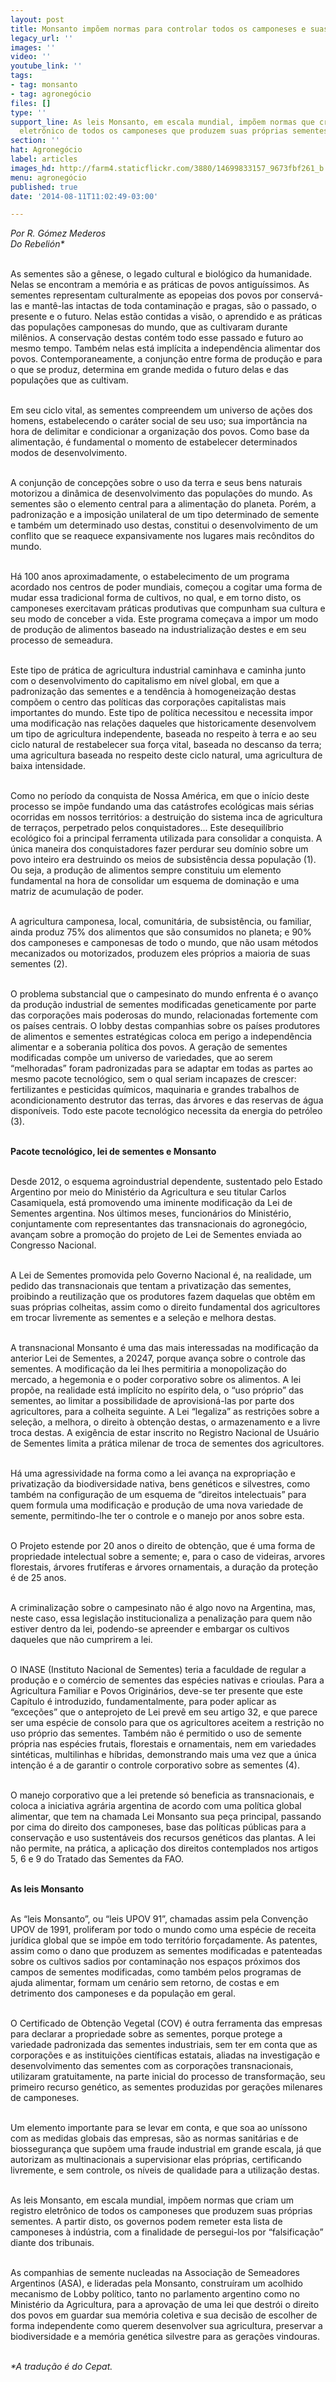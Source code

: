 ```yaml
---
layout: post
title: Monsanto impõem normas para controlar todos os camponeses e suas sementes
legacy_url: ''
images: ''
video: ''
youtube_link: ''
tags:
- tag: monsanto
- tag: agronegócio
files: []
type: ''
support_line: As leis Monsanto, em escala mundial, impõem normas que criam um registro
  eletrônico de todos os camponeses que produzem suas próprias sementes.
section: ''
hat: Agronegócio
label: articles
images_hd: http://farm4.staticflickr.com/3880/14699833157_9673fbf261_b.jpg
menu: agronegócio
published: true
date: '2014-08-11T11:02:49-03:00'

---
```

<p><em>Por R. G&oacute;mez Mederos<br />
Do Rebeli&oacute;n*</em></p>

<p><br />
As sementes s&atilde;o a g&ecirc;nese, o legado cultural e biol&oacute;gico da humanidade. Nelas se encontram a mem&oacute;ria e as pr&aacute;ticas de povos antigu&iacute;ssimos. As sementes representam culturalmente as epopeias dos povos por conserv&aacute;-las e mant&ecirc;-las intactas de toda contamina&ccedil;&atilde;o e pragas, s&atilde;o o passado, o presente e o futuro. Nelas est&atilde;o contidas a vis&atilde;o, o aprendido e as pr&aacute;ticas das popula&ccedil;&otilde;es camponesas do mundo, que as cultivaram durante mil&ecirc;nios. A conserva&ccedil;&atilde;o destas cont&eacute;m todo esse passado e futuro ao mesmo tempo. Tamb&eacute;m nelas est&aacute; impl&iacute;cita a independ&ecirc;ncia alimentar dos povos. Contemporaneamente, a conjun&ccedil;&atilde;o entre forma de produ&ccedil;&atilde;o e para o que se produz, determina em grande medida o futuro delas e das popula&ccedil;&otilde;es que as cultivam.</p>

<p><br />
Em seu ciclo vital, as sementes compreendem um universo de a&ccedil;&otilde;es dos homens, estabelecendo o car&aacute;ter social de seu uso; sua import&acirc;ncia na hora de delimitar e condicionar a organiza&ccedil;&atilde;o dos povos. Como base da alimenta&ccedil;&atilde;o, &eacute; fundamental o momento de estabelecer determinados modos de desenvolvimento.</p>

<p><br />
A conjun&ccedil;&atilde;o de concep&ccedil;&otilde;es sobre o uso da terra e seus bens naturais motorizou a din&acirc;mica de desenvolvimento das popula&ccedil;&otilde;es do mundo. As sementes s&atilde;o o elemento central para a alimenta&ccedil;&atilde;o do planeta. Por&eacute;m, a padroniza&ccedil;&atilde;o e a imposi&ccedil;&atilde;o unilateral de um tipo determinado de semente e tamb&eacute;m um determinado uso destas, constitui o desenvolvimento de um conflito que se reaquece expansivamente nos lugares mais rec&ocirc;nditos do mundo.</p>

<p><br />
H&aacute; 100 anos aproximadamente, o estabelecimento de um programa acordado nos centros de poder mundiais, come&ccedil;ou a cogitar uma forma de mudar essa tradicional forma de cultivos, no qual, e em torno disto, os camponeses exercitavam pr&aacute;ticas produtivas que compunham sua cultura e seu modo de conceber a vida. Este programa come&ccedil;ava a impor um modo de produ&ccedil;&atilde;o de alimentos baseado na industrializa&ccedil;&atilde;o destes e em seu processo de semeadura.</p>

<p><br />
Este tipo de pr&aacute;tica de agricultura industrial caminhava e caminha junto com o desenvolvimento do capitalismo em n&iacute;vel global, em que a padroniza&ccedil;&atilde;o das sementes e a tend&ecirc;ncia &agrave; homogeneiza&ccedil;&atilde;o destas comp&otilde;em o centro das pol&iacute;ticas das corpora&ccedil;&otilde;es capitalistas mais importantes do mundo. Este tipo de pol&iacute;tica necessitou e necessita impor uma modifica&ccedil;&atilde;o nas rela&ccedil;&otilde;es daqueles que historicamente desenvolvem um tipo de agricultura independente, baseada no respeito &agrave; terra e ao seu ciclo natural de restabelecer sua for&ccedil;a vital, baseada no descanso da terra; uma agricultura baseada no respeito deste ciclo natural, uma agricultura de baixa intensidade.</p>

<p><br />
Como no per&iacute;odo da conquista de Nossa Am&eacute;rica, em que o in&iacute;cio deste processo se imp&otilde;e fundando uma das cat&aacute;strofes ecol&oacute;gicas mais s&eacute;rias ocorridas em nossos territ&oacute;rios: a destrui&ccedil;&atilde;o do sistema inca de agricultura de terra&ccedil;os, perpetrado pelos conquistadores... Este desequil&iacute;brio ecol&oacute;gico foi a principal ferramenta utilizada para consolidar a conquista. A &uacute;nica maneira dos conquistadores fazer perdurar seu dom&iacute;nio sobre um povo inteiro era destruindo os meios de subsist&ecirc;ncia dessa popula&ccedil;&atilde;o (1). Ou seja, a produ&ccedil;&atilde;o de alimentos sempre constituiu um elemento fundamental na hora de consolidar um esquema de domina&ccedil;&atilde;o e uma matriz de acumula&ccedil;&atilde;o de poder.</p>

<p><br />
A agricultura camponesa, local, comunit&aacute;ria, de subsist&ecirc;ncia, ou familiar, ainda produz 75% dos alimentos que s&atilde;o consumidos no planeta; e 90% dos camponeses e camponesas de todo o mundo, que n&atilde;o usam m&eacute;todos mecanizados ou motorizados, produzem eles pr&oacute;prios a maioria de suas sementes (2).</p>

<p><br />
O problema substancial que o campesinato do mundo enfrenta &eacute; o avan&ccedil;o da produ&ccedil;&atilde;o industrial de sementes modificadas geneticamente por parte das corpora&ccedil;&otilde;es mais poderosas do mundo, relacionadas fortemente com os pa&iacute;ses centrais. O lobby destas companhias sobre os pa&iacute;ses produtores de alimentos e sementes estrat&eacute;gicas coloca em perigo a independ&ecirc;ncia alimentar e a soberania pol&iacute;tica dos povos. A gera&ccedil;&atilde;o de sementes modificadas comp&otilde;e um universo de variedades, que ao serem &ldquo;melhoradas&rdquo; foram padronizadas para se adaptar em todas as partes ao mesmo pacote tecnol&oacute;gico, sem o qual seriam incapazes de crescer: fertilizantes e pesticidas qu&iacute;micos, maquinaria e grandes trabalhos de acondicionamento destrutor das terras, das &aacute;rvores e das reservas de &aacute;gua dispon&iacute;veis. Todo este pacote tecnol&oacute;gico necessita da energia do petr&oacute;leo (3).</p>

<p><br />
<strong>Pacote tecnol&oacute;gico, lei de sementes e Monsanto</strong></p>

<p><br />
Desde 2012, o esquema agroindustrial dependente, sustentado pelo Estado Argentino por meio do Minist&eacute;rio da Agricultura e seu titular Carlos Casamiquela, est&aacute; promovendo uma iminente modifica&ccedil;&atilde;o da Lei de Sementes argentina. Nos &uacute;ltimos meses, funcion&aacute;rios do Minist&eacute;rio, conjuntamente com representantes das transnacionais do agroneg&oacute;cio, avan&ccedil;am sobre a promo&ccedil;&atilde;o do projeto de Lei de Sementes enviada ao Congresso Nacional.</p>

<p><br />
A Lei de Sementes promovida pelo Governo Nacional &eacute;, na realidade, um pedido das transnacionais que tentam a privatiza&ccedil;&atilde;o das sementes, proibindo a reutiliza&ccedil;&atilde;o que os produtores fazem daquelas que obt&ecirc;m em suas pr&oacute;prias colheitas, assim como o direito fundamental dos agricultores em trocar livremente as sementes e a sele&ccedil;&atilde;o e melhora destas.</p>

<p><br />
A transnacional Monsanto &eacute; uma das mais interessadas na modifica&ccedil;&atilde;o da anterior Lei de Sementes, a 20247, porque avan&ccedil;a sobre o controle das sementes. A modifica&ccedil;&atilde;o da lei lhes permitiria a monopoliza&ccedil;&atilde;o do mercado, a hegemonia e o poder corporativo sobre os alimentos. A lei prop&otilde;e, na realidade est&aacute; impl&iacute;cito no esp&iacute;rito dela, o &ldquo;uso pr&oacute;prio&rdquo; das sementes, ao limitar a possibilidade de aprovision&aacute;-las por parte dos agricultores, para a colheita seguinte. A Lei &ldquo;legaliza&rdquo; as restri&ccedil;&otilde;es sobre a sele&ccedil;&atilde;o, a melhora, o direito &agrave; obten&ccedil;&atilde;o destas, o armazenamento e a livre troca destas. A exig&ecirc;ncia de estar inscrito no Registro Nacional de Usu&aacute;rio de Sementes limita a pr&aacute;tica milenar de troca de sementes dos agricultores.</p>

<p><br />
H&aacute; uma agressividade na forma como a lei avan&ccedil;a na expropria&ccedil;&atilde;o e privatiza&ccedil;&atilde;o da biodiversidade nativa, bens gen&eacute;ticos e silvestres, como tamb&eacute;m na configura&ccedil;&atilde;o de um esquema de &ldquo;direitos intelectuais&rdquo; para quem formula uma modifica&ccedil;&atilde;o e produ&ccedil;&atilde;o de uma nova variedade de semente, permitindo-lhe ter o controle e o manejo por anos sobre esta.</p>

<p><br />
O Projeto estende por 20 anos o direito de obten&ccedil;&atilde;o, que &eacute; uma forma de propriedade intelectual sobre a semente; e, para o caso de videiras, arvores florestais, &aacute;rvores frut&iacute;feras e &aacute;rvores ornamentais, a dura&ccedil;&atilde;o da prote&ccedil;&atilde;o &eacute; de 25 anos.</p>

<p><br />
A criminaliza&ccedil;&atilde;o sobre o campesinato n&atilde;o &eacute; algo novo na Argentina, mas, neste caso, essa legisla&ccedil;&atilde;o institucionaliza a penaliza&ccedil;&atilde;o para quem n&atilde;o estiver dentro da lei, podendo-se apreender e embargar os cultivos daqueles que n&atilde;o cumprirem a lei.</p>

<p><br />
O INASE (Instituto Nacional de Sementes) teria a faculdade de regular a produ&ccedil;&atilde;o e o com&eacute;rcio de sementes das esp&eacute;cies nativas e crioulas. Para a Agricultura Familiar e Povos Origin&aacute;rios, deve-se ter presente que este Cap&iacute;tulo &eacute; introduzido, fundamentalmente, para poder aplicar as &ldquo;exce&ccedil;&otilde;es&rdquo; que o anteprojeto de Lei prev&ecirc; em seu artigo 32, e que parece ser uma esp&eacute;cie de consolo para que os agricultores aceitem a restri&ccedil;&atilde;o no uso pr&oacute;prio das sementes. Tamb&eacute;m n&atilde;o &eacute; permitido o uso de semente pr&oacute;pria nas esp&eacute;cies frutais, florestais e ornamentais, nem em variedades sint&eacute;ticas, multilinhas e h&iacute;bridas, demonstrando mais uma vez que a &uacute;nica inten&ccedil;&atilde;o &eacute; a de garantir o controle corporativo sobre as sementes (4).</p>

<p><br />
O manejo corporativo que a lei pretende s&oacute; beneficia as transnacionais, e coloca a iniciativa agr&aacute;ria argentina de acordo com uma pol&iacute;tica global alimentar, que tem na chamada Lei Monsanto sua pe&ccedil;a principal, passando por cima do direito dos camponeses, base das pol&iacute;ticas p&uacute;blicas para a conserva&ccedil;&atilde;o e uso sustent&aacute;veis dos recursos gen&eacute;ticos das plantas. A lei n&atilde;o permite, na pr&aacute;tica, a aplica&ccedil;&atilde;o dos direitos contemplados nos artigos 5, 6 e 9 do Tratado das Sementes da FAO.</p>

<p><br />
<strong>As leis Monsanto</strong></p>

<p><br />
As &ldquo;leis Monsanto&rdquo;, ou &ldquo;leis UPOV 91&rdquo;, chamadas assim pela Conven&ccedil;&atilde;o UPOV de 1991, proliferam por todo o mundo como uma esp&eacute;cie de receita jur&iacute;dica global que se imp&otilde;e em todo territ&oacute;rio for&ccedil;adamente. As patentes, assim como o dano que produzem as sementes modificadas e patenteadas sobre os cultivos sadios por contamina&ccedil;&atilde;o nos espa&ccedil;os pr&oacute;ximos dos campos de sementes modificadas, como tamb&eacute;m pelos programas de ajuda alimentar, formam um cen&aacute;rio sem retorno, de costas e em detrimento dos camponeses e da popula&ccedil;&atilde;o em geral.</p>

<p><br />
O Certificado de Obten&ccedil;&atilde;o Vegetal (COV) &eacute; outra ferramenta das empresas para declarar a propriedade sobre as sementes, porque protege a variedade padronizada das sementes industriais, sem ter em conta que as corpora&ccedil;&otilde;es e as institui&ccedil;&otilde;es cient&iacute;ficas estatais, aliadas na investiga&ccedil;&atilde;o e desenvolvimento das sementes com as corpora&ccedil;&otilde;es transnacionais, utilizaram gratuitamente, na parte inicial do processo de transforma&ccedil;&atilde;o, seu primeiro recurso gen&eacute;tico, as sementes produzidas por gera&ccedil;&otilde;es milenares de camponeses.</p>

<p><br />
Um elemento importante para se levar em conta, e que soa ao un&iacute;ssono com as medidas globais das empresas, s&atilde;o as normas sanit&aacute;rias e de biosseguran&ccedil;a que sup&otilde;em uma fraude industrial em grande escala, j&aacute; que autorizam as multinacionais a supervisionar elas pr&oacute;prias, certificando livremente, e sem controle, os n&iacute;veis de qualidade para a utiliza&ccedil;&atilde;o destas.</p>

<p><br />
As leis Monsanto, em escala mundial, imp&otilde;em normas que criam um registro eletr&ocirc;nico de todos os camponeses que produzem suas pr&oacute;prias sementes. A partir disto, os governos podem remeter esta lista de camponeses &agrave; ind&uacute;stria, com a finalidade de persegui-los por &ldquo;falsifica&ccedil;&atilde;o&rdquo; diante dos tribunais.</p>

<p><br />
As companhias de semente nucleadas na Associa&ccedil;&atilde;o de Semeadores Argentinos (ASA), e lideradas pela Monsanto, constru&iacute;ram um acolhido mecanismo de Lobby pol&iacute;tico, tanto no parlamento argentino como no Minist&eacute;rio da Agricultura, para a aprova&ccedil;&atilde;o de uma lei que destr&oacute;i o direito dos povos em guardar sua mem&oacute;ria coletiva e sua decis&atilde;o de escolher de forma independente como querem desenvolver sua agricultura, preservar a biodiversidade e a mem&oacute;ria gen&eacute;tica silvestre para as gera&ccedil;&otilde;es vindouras.</p>

<p><br />
<em>*A tradu&ccedil;&atilde;o &eacute; do Cepat.</em></p>
